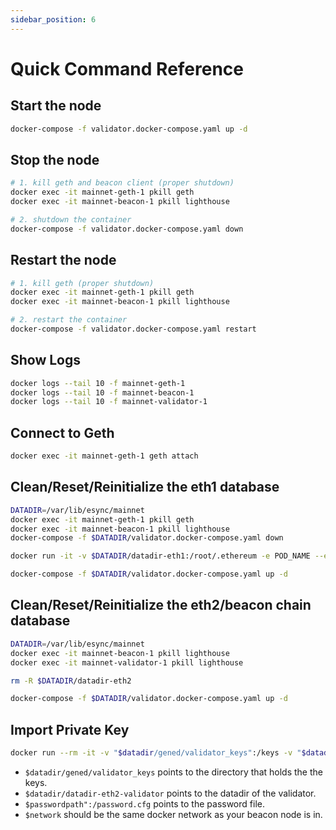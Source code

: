 ```yaml
---
sidebar_position: 6
---
```


# Quick Command Reference

## Start the node

```bash
docker-compose -f validator.docker-compose.yaml up -d
```

## Stop the node

```bash
# 1. kill geth and beacon client (proper shutdown)
docker exec -it mainnet-geth-1 pkill geth
docker exec -it mainnet-beacon-1 pkill lighthouse

# 2. shutdown the container
docker-compose -f validator.docker-compose.yaml down
```

## Restart the node

```bash
# 1. kill geth (proper shutdown)
docker exec -it mainnet-geth-1 pkill geth
docker exec -it mainnet-beacon-1 pkill lighthouse

# 2. restart the container
docker-compose -f validator.docker-compose.yaml restart
```

## Show Logs

```bash
docker logs --tail 10 -f mainnet-geth-1
docker logs --tail 10 -f mainnet-beacon-1
docker logs --tail 10 -f mainnet-validator-1
```

## Connect to Geth

```bash
docker exec -it mainnet-geth-1 geth attach
```

## Clean/Reset/Reinitialize the eth1 database

```bash
DATADIR=/var/lib/esync/mainnet
docker exec -it mainnet-geth-1 pkill geth
docker exec -it mainnet-beacon-1 pkill lighthouse
docker-compose -f $DATADIR/validator.docker-compose.yaml down

docker run -it -v $DATADIR/datadir-eth1:/root/.ethereum -e POD_NAME --entrypoint geth ecredits/node:latest removedb

docker-compose -f $DATADIR/validator.docker-compose.yaml up -d
```

## Clean/Reset/Reinitialize the eth2/beacon chain database

```bash
DATADIR=/var/lib/esync/mainnet
docker exec -it mainnet-beacon-1 pkill lighthouse
docker exec -it mainnet-validator-1 pkill lighthouse

rm -R $DATADIR/datadir-eth2

docker-compose -f $DATADIR/validator.docker-compose.yaml up -d
```

## Import Private Key
```bash
docker run --rm -it -v "$datadir/gened/validator_keys":/keys -v "$datadir/datadir-eth2-validator":/root/.lighthouse -v "$passwordpath":/password.cfg --name validatorimport ecredits/lighthouse:latest lighthouse --network $network account validator import --datadir /root/.lighthouse --directory /keys --reuse-password --password-file /password.cfg

```

- ```$datadir/gened/validator_keys``` points to the directory that holds the the keys.
- ```$datadir/datadir-eth2-validator``` points to the datadir of the validator.
- ```$passwordpath":/password.cfg``` points to the password file.
- ```$network``` should be the same docker network as your beacon node is in.
